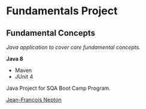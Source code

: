 # Fundamentals Project
## Fundamental Concepts

*Java application to cover core fundamental concepts.*

**Java 8**

* Maven
* JUnit 4

Java Project for SQA Boot Camp Program. 

[Jean-Francois Nepton](http://sqasolution.com)

